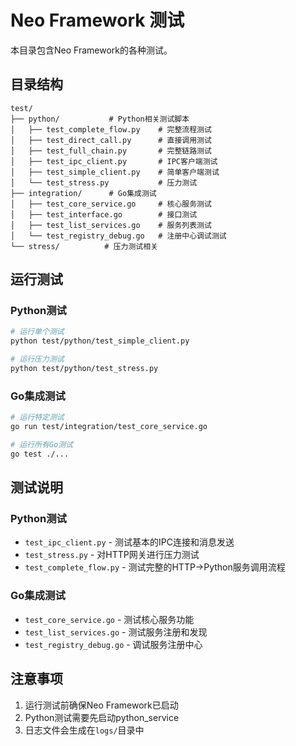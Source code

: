 # Neo Framework 测试

本目录包含Neo Framework的各种测试。

## 目录结构

```
test/
├── python/           # Python相关测试脚本
│   ├── test_complete_flow.py    # 完整流程测试
│   ├── test_direct_call.py      # 直接调用测试
│   ├── test_full_chain.py       # 完整链路测试
│   ├── test_ipc_client.py       # IPC客户端测试
│   ├── test_simple_client.py    # 简单客户端测试
│   └── test_stress.py           # 压力测试
├── integration/      # Go集成测试
│   ├── test_core_service.go     # 核心服务测试
│   ├── test_interface.go        # 接口测试
│   ├── test_list_services.go    # 服务列表测试
│   └── test_registry_debug.go   # 注册中心调试测试
└── stress/          # 压力测试相关
```

## 运行测试

### Python测试

```bash
# 运行单个测试
python test/python/test_simple_client.py

# 运行压力测试
python test/python/test_stress.py
```

### Go集成测试

```bash
# 运行特定测试
go run test/integration/test_core_service.go

# 运行所有Go测试
go test ./...
```

## 测试说明

### Python测试
- `test_ipc_client.py` - 测试基本的IPC连接和消息发送
- `test_stress.py` - 对HTTP网关进行压力测试
- `test_complete_flow.py` - 测试完整的HTTP->Python服务调用流程

### Go集成测试
- `test_core_service.go` - 测试核心服务功能
- `test_list_services.go` - 测试服务注册和发现
- `test_registry_debug.go` - 调试服务注册中心

## 注意事项

1. 运行测试前确保Neo Framework已启动
2. Python测试需要先启动python_service
3. 日志文件会生成在`logs/`目录中